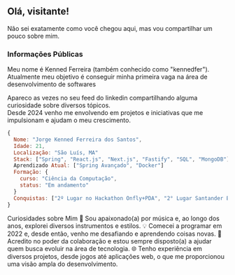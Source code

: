 ## Olá, visitante!
Não sei exatamente como você chegou aqui, mas vou compartilhar um pouco sobre mim.

### Informações Públicas
Meu nome é Kenned Ferreira (também conhecido como "kennedfer"). Atualmente meu objetivo é conseguir minha primeira vaga na área de desenvolvimento de softwares

Apareco as vezes no seu feed do linkedin compartilhando alguma curiosidade sobre diversos tópicos.<br>
Desde 2024 venho me envolvendo em projetos e iniciativas que me impulsionam e ajudam o meu crescimento.

``` javascript
{
  Nome: "Jorge Kenned Ferreira dos Santos",
  Idade: 21,
  Localização: "São Luís, MA"
  Stack: ["Spring", "React.js", "Next.js", "Fastify", "SQL", "MongoDB"]
  Aprendizado Atual: ["Spring Avançado", "Docker"]
  Formação: {
    curso: "Ciência da Computação",
    status: "Em andamento"
  }
  Conquistas: ["2º Lugar no Hackathon Onfly+PDA", "2° Lugar Santander Bootcamp 2023 - Fullstack Java+Angular"]
}
```

Curiosidades sobre Mim
🎸 Sou apaixonado(a) por música e, ao longo dos anos, explorei diversos instrumentos e estilos.
💡 Comecei a programar em 2022 e, desde então, venho me desafiando e aprendendo coisas novas.
🤗 Acredito no poder da colaboração e estou sempre disposto(a) a ajudar quem busca evoluir na área de tecnologia.
🌐 Tenho experiência em diversos projetos, desde jogos até aplicações web, o que me proporcionou uma visão ampla do desenvolvimento.
